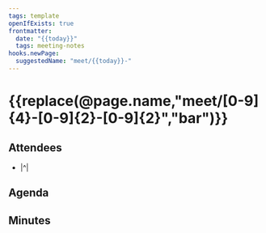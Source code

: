 ```yaml
---
tags: template
openIfExists: true
frontmatter:
  date: "{{today}}"
  tags: meeting-notes
hooks.newPage:
  suggestedName: "meet/{{today}}-"
---
```


# {{replace(@page.name,"meet\/[0-9]{4}-[0-9]{2}-[0-9]{2}","bar")}}
## Attendees
- |^|

## Agenda


## Minutes


